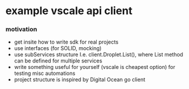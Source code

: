 # example vscale api client

### motivation
- get insite how to write sdk for real projects
- use interfaces (for SOLID, mocking)
- use subServices structure I.e.  client.Droplet.List(), where List method can be defined for multiple services
- write something useful for yourself (vscale is cheapest option) for testing misc automations
- project structure is inspired by Digital Ocean go client

